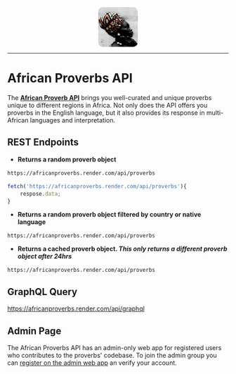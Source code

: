 <div style="height:90px;width:90px;margin:auto;overflow:hidden;border-radius:10px;">
    <img src="./public/favicon/android-chrome-512x512.png" style="width:100%;height:100%;object-fit:cover;"/>
</div>

---

# African Proverbs API

The **[African Proverb API]("https://africanproverbs.vercel.app")** brings you well-curated and unique proverbs unique to different regions in Africa. Not only does the API offers you proverbs in the English language, but it also provides its response in multi-African languages and interpretation.

## REST Endpoints

- **Returns a random proverb object**

```https
https://africanproverbs.render.com/api/proverbs
```

```javascript
fetch('https://africanproverbs.render.com/api/proverbs'){
    respose.data;
}
```

- **Returns a random proverb object filtered by country or native language**

```https
https://africanproverbs.render.com/api/proverbs
```

- **Returns a cached proverb object. _This only returns a different proverb object after 24hrs_**

```https
https://africanproverbs.render.com/api/proverbs
```

## GraphQL Query

https://africanproverbs.render.com/api/graphql

## Admin Page

The African Proverbs API has an admin-only web app for registered users who contributes to the proverbs' codebase. To join the admin group you can [register on the admin web app]('https://africanproverbs-admin.vercel.app/auth/register') an verify your account.
